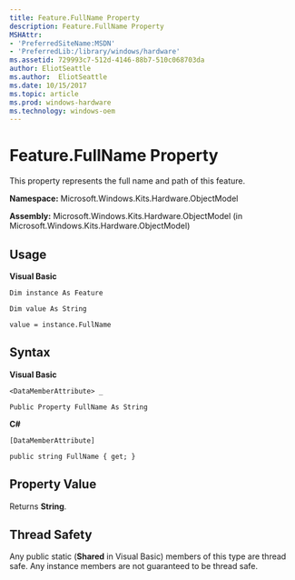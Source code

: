 ```yaml
---
title: Feature.FullName Property
description: Feature.FullName Property
MSHAttr:
- 'PreferredSiteName:MSDN'
- 'PreferredLib:/library/windows/hardware'
ms.assetid: 729993c7-512d-4146-88b7-510c068703da
author: EliotSeattle
ms.author:  EliotSeattle
ms.date: 10/15/2017
ms.topic: article
ms.prod: windows-hardware
ms.technology: windows-oem
---
```


# Feature.FullName Property


This property represents the full name and path of this feature.

**Namespace:** Microsoft.Windows.Kits.Hardware.ObjectModel

**Assembly:** Microsoft.Windows.Kits.Hardware.ObjectModel (in Microsoft.Windows.Kits.Hardware.ObjectModel)

## <span id="Usage"></span><span id="usage"></span><span id="USAGE"></span>Usage


**Visual Basic**

`Dim instance As Feature`

`Dim value As String`

`value = instance.FullName`

## <span id="Syntax"></span><span id="syntax"></span><span id="SYNTAX"></span>Syntax


**Visual Basic**

`<DataMemberAttribute> _`

`Public Property FullName As String`

**C#**

`[DataMemberAttribute]`

`public string FullName { get; }`

## <span id="Property_Value"></span><span id="property_value"></span><span id="PROPERTY_VALUE"></span>Property Value


Returns **String**.

## <span id="Thread_Safety"></span><span id="thread_safety"></span><span id="THREAD_SAFETY"></span>Thread Safety


Any public static (**Shared** in Visual Basic) members of this type are thread safe. Any instance members are not guaranteed to be thread safe.

 

 






